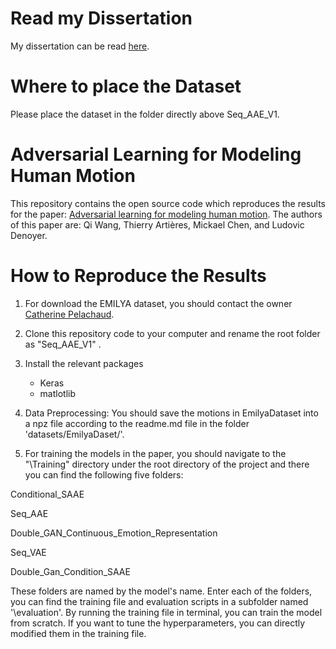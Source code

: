 # Read my Dissertation

My dissertation can be read [here](https://drive.google.com/open?id=1O7T_Trs2W2ceGYk6btAwC6mRZ21pmr01).

# Where to place the Dataset

Please place the dataset in the folder directly above Seq_AAE_V1.

# Adversarial Learning for Modeling Human Motion

This repository contains the open source code which reproduces the results for the paper: [Adversarial learning for modeling human motion](https://link.springer.com/article/10.1007%2Fs00371-018-1594-7). The authors of this paper are: Qi Wang, Thierry Artières, Mickael Chen, and Ludovic Denoyer.

# How to Reproduce the Results

1) For download the EMILYA dataset, you should contact the owner [Catherine Pelachaud](http://pages.isir.upmc.fr/~pelachaud/).

2) Clone this repository code to your computer and rename the root folder as "Seq_AAE_V1" . 

3) Install the relevant packages

   * Keras
   * matlotlib
   
4) Data Preprocessing: You should save the motions in EmilyaDataset into a npz file according to the readme.md file in the folder 'datasets/EmilyaDaset/'.

5) For training the models in the paper, you should navigate to the 
"\Training" directory under the root directory of the project and there you can find the following five folders:

Conditional\_SAAE				

Seq\_AAE 

Double\_GAN\_Continuous\_Emotion\_Representation

Seq\_VAE

Double\_Gan\_Condition\_SAAE 

These folders are named by the model's name. Enter each of the folders, you can find the training file and evaluation scripts in a subfolder named '\evaluation'. By running the training file in terminal, you can train the model from scratch. If you want to tune the hyperparameters, you can directly modified them in the training file.


  
